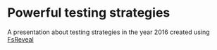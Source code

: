 # Powerful testing strategies

A presentation about testing strategies in the year 2016 created using [FsReveal](http://fsprojects.github.io/FsReveal/index.html)
